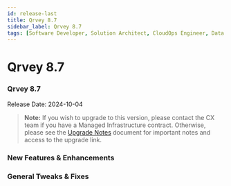```yaml
---
id: release-last
title: Qrvey 8.7
sidebar_label: Qrvey 8.7
tags: [Software Developer, Solution Architect, CloudOps Engineer, Data Analyst]
---
```



# Qrvey 8.7

### Qrvey 8.7

Release Date: 2024-10-04

> **Note:** If you wish to upgrade to this version, please contact the CX team if you have a Managed Infrastructure contract. Otherwise, please see the [Upgrade Notes](../upgrade-notes) document for important notes and access to the upgrade link.

### New Features & Enhancements


### General Tweaks & Fixes
